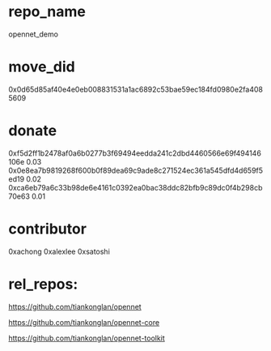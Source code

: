 # repo_name
opennet_demo

# move_did
0x0d65d85af40e4e0eb008831531a1ac6892c53bae59ec184fd0980e2fa4085609

# donate 
0xf5d2ff1b2478af0a6b0277b3f69494eedda241c2dbd4460566e69f494146106e 0.03
0x0e8ea7b9819268f600b0f89dea69c9ade8c271524ec361a545dfd4d659f5ed19 0.02
0xca6eb79a6c33b98de6e4161c0392ea0bac38ddc82bfb9c89dc0f4b298cb70e63 0.01

# contributor 
0xachong
0xalexlee
0xsatoshi

# rel_repos: 
https://github.com/tiankonglan/opennet

https://github.com/tiankonglan/opennet-core

https://github.com/tiankonglan/opennet-toolkit
